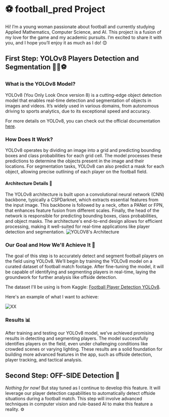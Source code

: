 # ⚽️ football_pred Project

Hi! I’m a young woman passionate about football and currently studying Applied Mathematics, Computer Science, and AI. This project is a fusion of my love for the game and my academic pursuits. I’m excited to share it with you, and I hope you’ll enjoy it as much as I do! 😊

## First Step: YOLOv8 Players Detection and Segmentation 🏃‍♀️⚽️

### What is the YOLOv8 Model?
YOLOv8 (You Only Look Once version 8) is a cutting-edge object detection model that enables real-time detection and segmentation of objects in images and videos. It’s widely used in various domains, from autonomous driving to sports analytics, due to its exceptional speed and accuracy.

For more details on YOLOv8, you can check out the official documentation [here](https://github.com/ultralytics/ultralytics).

### How Does It Work?
YOLOv8 operates by dividing an image into a grid and predicting bounding boxes and class probabilities for each grid cell. The model processes these predictions to determine the objects present in the image and their locations. For segmentation tasks, YOLOv8 can also predict a mask for each object, allowing precise outlining of each player on the football field.

#### Architecture Details 🧠
The YOLOv8 architecture is built upon a convolutional neural network (CNN) backbone, typically a CSPDarknet, which extracts essential features from the input image. This backbone is followed by a neck, often a PANet or FPN, that enhances feature fusion from different scales. Finally, the head of the network is responsible for predicting bounding boxes, class probabilities, and object masks. The architecture's end-to-end design allows for efficient processing, making it well-suited for real-time applications like player detection and segmentation.
![YOLOV8's Architecture](https://github.com/user-attachments/assets/84db83ff-a9ae-4f71-b0ce-d511a2240fce)

### Our Goal and How We'll Achieve It 🎯
The goal of this step is to accurately detect and segment football players on the field using YOLOv8. We’ll begin by training the YOLOv8 model on a curated dataset of football match footage. After fine-tuning the model, it will be capable of identifying and segmenting players in real-time, laying the groundwork for further analysis like offside detection.

The dataset I'll be using is from Kaggle: [Football Player Detection YOLOv8](https://www.kaggle.com/datasets/iasadpanwhar/football-player-detection-yolov8).

Here's an example of what I want to achieve:

![XX](https://miro.medium.com/v2/resize:fit:1400/1*zXS4XPz1RBa2GyCOOcm2SQ.jpeg) 

### Results 📊
After training and testing our YOLOv8 model, we’ve achieved promising results in detecting and segmenting players. The model successfully identifies players on the field, even under challenging conditions like crowded scenes or varying lighting. These results are a solid foundation for building more advanced features in the app, such as offside detection, player tracking, and tactical analysis.

## Second Step: OFF-SIDE Detection 🚩

*Nothing for now!* But stay tuned as I continue to develop this feature. It will leverage our player detection capabilities to automatically detect offside situations during a football match. This step will involve advanced techniques in computer vision and rule-based AI to make this feature a reality. ⚙️

